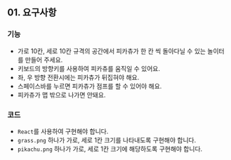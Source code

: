 ## 01. 요구사항

### 기능

- 가로 10칸, 세로 10칸 규격의 공간에서 피카츄가 한 칸 씩 돌아다닐 수 있는 놀이터를 만들어 주세요.
- 키보드의 방향키를 사용하여 피카츄를 움직일 수 있어요.
- 좌, 우 방향 전환시에는 피카츄가 뒤집혀야 해요.
- 스페이스바를 누르면 피카츄가 점프를 할 수 있어야 해요.
- 피카츄가 맵 밖으로 나가면 안돼요.

### 코드

- `React`를 사용하여 구현해야 합니다.
- `grass.png` 하나가 가로, 세로 1칸 크기를 나타내도록 구현해야 합니다.
- `pikachu.png` 하나가 가로, 세로 1칸 크기에 해당하도록 구현해야 합니다.